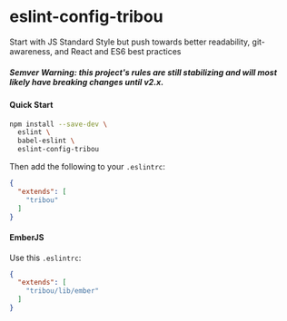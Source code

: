 # eslint-config-tribou

Start with JS Standard Style but push towards better readability, git-awareness, and React and ES6 best practices

##### Semver Warning: this project's rules are still stabilizing and will most likely have breaking changes until v2.x.

#### Quick Start

```bash
npm install --save-dev \
  eslint \
  babel-eslint \
  eslint-config-tribou
```

Then add the following to your `.eslintrc`:

```json
{
  "extends": [
    "tribou"
  ]
}
```

#### EmberJS

Use this `.eslintrc`:

```json
{
  "extends": [
    "tribou/lib/ember"
  ]
}
```
